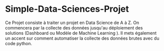 # Simple-Data-Sciences-Projet
Ce Projet consiste à traiter un projet en Data Science de A à Z. On commencera par la collecte des données jusqu'au déploiement des solutions (Dashboard ou Modèle de Machine Learning ). Il mets également un accent sur comment automatiser la collecte des données brutes avec du code python.
